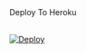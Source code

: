 
<summary>Deploy To Heroku</summary>
<br>
<p>
<a href="https://heroku.com/deploy?template=https://github.com/Distenyteam/ql">
  <img src="https://www.herokucdn.com/deploy/button.svg" alt="Deploy">
</a>
</p>

